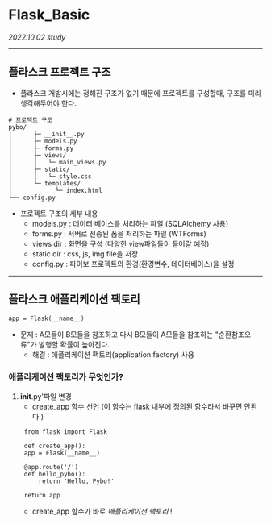 # Flask_Basic
_2022.10.02 study_
***
## 플라스크 프로젝트 구조
- 플라스크 개발시에는 정해진 구조가 없기 때문에 프로젝트를 구성할때, 구조를 미리 생각해두어야 한다.
```commandline 
# 프로젝트 구조
pybo/
│      ├─ __init__.py
│      ├─ models.py
│      ├─ forms.py
│      ├─ views/
│      │   └─ main_views.py
│      ├─ static/
│      │   └─ style.css
│      └─ templates/
│            └─ index.html
└── config.py
```
- 프로젝트 구조의 세부 내용
  - models.py : 데이터 베이스를 처리하는 파일 (SQLAlchemy 사용)
  - forms.py : 서버로 전송된 폼을 처리하는 파일 (WTForms)
  - views dir : 화면을 구성 (다양한 view파일들이 들어갈 예정)
  - static dir : css, js, img file을 저장
  - config.py : 파이보 프로젝트의 환경(환경변수, 데이터베이스)을 설정

***
## 플라스크 애플리케이션 팩토리
```commandline
app = Flask(__name__)
```
- 문제 : A모듈이 B모듈을 참조하고 다시 B모듈이 A모듈을 참조하는 "순환참조오류"가 발행할 확률이 높아진다. 
  - 해결 : 애플리케이션 팩토리(application factory) 사용

### 애플리케이션 팩토리가 무엇인가?
1. __init__.py'파일 변경
   - create_app 함수 선언 (이 함수는 flask 내부에 정의된 함수라서 바꾸면 안된다.)
   ```commandline
    from flask import Flask

    def create_app():
    app = Flask(__name__)

    @app.route('/')
    def hello_pybo():
        return 'Hello, Pybo!'

    return app
    ```
    - create_app 함수가 바로 _애플리케이션 팩토리_ !